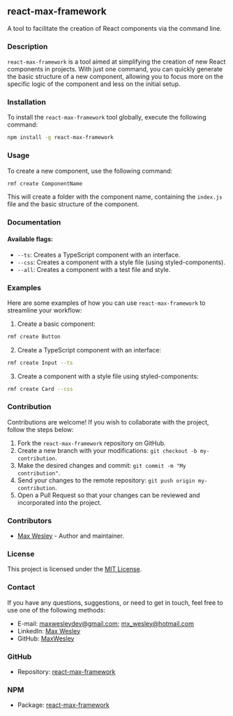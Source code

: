 ## react-max-framework

A tool to facilitate the creation of React components via the command line.

### Description

`react-max-framework` is a tool aimed at simplifying the creation of new React components in projects. With just one command, you can quickly generate the basic structure of a new component, allowing you to focus more on the specific logic of the component and less on the initial setup.

### Installation

To install the `react-max-framework` tool globally, execute the following command:

```bash
npm install -g react-max-framework
```

### Usage

To create a new component, use the following command:

```bash
rmf create ComponentName
```

This will create a folder with the component name, containing the `index.js` file and the basic structure of the component.

### Documentation

#### Available flags:

- `--ts`: Creates a TypeScript component with an interface.
- `--css`: Creates a component with a style file (using styled-components).
- `--all`: Creates a component with a test file and style.

### Examples

Here are some examples of how you can use `react-max-framework` to streamline your workflow:

1. Create a basic component:
```bash
rmf create Button
```

2. Create a TypeScript component with an interface:
```bash
rmf create Input --ts
```

3. Create a component with a style file using styled-components:
```bash
rmf create Card --css
```

### Contribution

Contributions are welcome! If you wish to collaborate with the project, follow the steps below:

1. Fork the `react-max-framework` repository on GitHub.
2. Create a new branch with your modifications: `git checkout -b my-contribution`.
3. Make the desired changes and commit: `git commit -m "My contribution"`.
4. Send your changes to the remote repository: `git push origin my-contribution`.
5. Open a Pull Request so that your changes can be reviewed and incorporated into the project.

### Contributors

- [Max Wesley](https://github.com/MaxWesley) - Author and maintainer.

### License

This project is licensed under the [MIT License](LICENSE).

### Contact

If you have any questions, suggestions, or need to get in touch, feel free to use one of the following methods:

- E-mail: maxwesleydev@gmail.com; mx_wesley@hotmail.com
- LinkedIn: [Max Wesley](https://www.linkedin.com/in/max-wesley-0b721a140/)
- GitHub: [MaxWesley](https://github.com/MaxWesley)

### GitHub

- Repository: [react-max-framework](https://github.com/MaxWesley/react-max-framework)

### NPM

- Package: [react-max-framework](https://www.npmjs.com/package/react-max-framework)